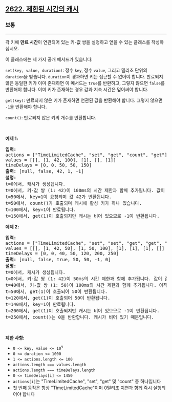 <h2><a href="https://leetcode.com/problems/cache-with-time-limit">2622. 제한된 시간의 캐시</a></h2><h3>보통</h3><hr><p>각 키에 <strong>만료 시간</strong>이 연관되어 있는 키-값 쌍을 설정하고 얻을 수 있는 클래스를 작성하십시오.</p>

<p>이 클래스에는 세 가지 공개 메서드가 있습니다:</p>

<p><code>set(key, value, duration)</code>: 정수 <code>key</code>, 정수 <code>value</code>, 그리고 밀리초 단위의 <code>duration</code>을 받습니다. <code>duration</code>이 경과하면 키는 접근할 수 없어야 합니다. 만료되지 않은 동일한 키가 이미 존재하면 이 메서드는 <code>true</code>를 반환하고, 그렇지 않으면 <code>false</code>를 반환해야 합니다. 이미 키가 존재하는 경우 값과 지속 시간은 덮어써야 합니다.</p>

<p><code>get(key)</code>: 만료되지 않은 키가 존재하면 연관된 값을 반환해야 합니다. 그렇지 않으면 <code>-1</code>을 반환해야 합니다.</p>

<p><code>count()</code>: 만료되지 않은 키의 개수를 반환합니다.</p>

<p>&nbsp;</p>
<p><strong class="example">예제 1:</strong></p>

<pre>
<strong>입력:</strong> 
actions = ["TimeLimitedCache", "set", "get", "count", "get"]
values = [[], [1, 42, 100], [1], [], [1]]
timeDelays = [0, 0, 50, 50, 150]
<strong>출력:</strong> [null, false, 42, 1, -1]
<strong>설명:</strong>
t=0에서, 캐시가 생성됩니다.
t=0에서, 키-값 쌍 (1: 42)이 100ms의 시간 제한과 함께 추가됩니다. 값이 존재하지 않으므로 false가 반환됩니다.
t=50에서, key=1이 요청되며 값 42가 반환됩니다.
t=50에서, count()가 호출되며 캐시에 활성 키가 하나 있습니다.
t=100에서, key=1이 만료됩니다.
t=150에서, get(1)이 호출되지만 캐시는 비어 있으므로 -1이 반환됩니다.
</pre>

<p><strong class="example">예제 2:</strong></p>

<pre>
<strong>입력:</strong> 
actions = ["TimeLimitedCache", "set", "set", "get", "get", "get", "count"]
values = [[], [1, 42, 50], [1, 50, 100], [1], [1], [1], []]
timeDelays = [0, 0, 40, 50, 120, 200, 250]
<strong>출력:</strong> [null, false, true, 50, 50, -1, 0]
<strong>설명:</strong>
t=0에서, 캐시가 생성됩니다.
t=0에서, 키-값 쌍 (1: 42)이 50ms의 시간 제한과 함께 추가됩니다. 값이 존재하지 않으므로 false가 반환됩니다.
t=40에서, 키-값 쌍 (1: 50)이 100ms의 시간 제한과 함께 추가됩니다. 아직 만료되지 않은 값이 이미 존재했으므로 true가 반환되고 오래된 값이 덮어써집니다.
t=50에서, get(1)이 호출되어 50이 반환됩니다.
t=120에서, get(1)이 호출되어 50이 반환됩니다.
t=140에서, key=1이 만료됩니다.
t=200에서, get(1)이 호출되지만 캐시는 비어 있으므로 -1이 반환됩니다.
t=250에서, count()는 0을 반환합니다. 캐시가 비어 있기 때문입니다.
</pre>

<p>&nbsp;</p>
<p><strong>제한 사항:</strong></p>

<ul>
	<li><code>0 &lt;= key, value &lt;= 10<sup>9</sup></code></li>
	<li><code>0 &lt;= duration &lt;= 1000</code></li>
	<li><code>1 &lt;= actions.length &lt;= 100</code></li>
	<li><code>actions.length === values.length</code></li>
	<li><code>actions.length === timeDelays.length</code></li>
	<li><code>0 &lt;= timeDelays[i] &lt;= 1450</code></li>
	<li><code>actions[i]</code>는 "TimeLimitedCache", "set", "get" 및 "count" 중 하나입니다</li>
	<li>첫 번째 동작은 항상 "TimeLimitedCache"이며 0밀리초 지연과 함께 즉시 실행되어야 합니다</li>
</ul>